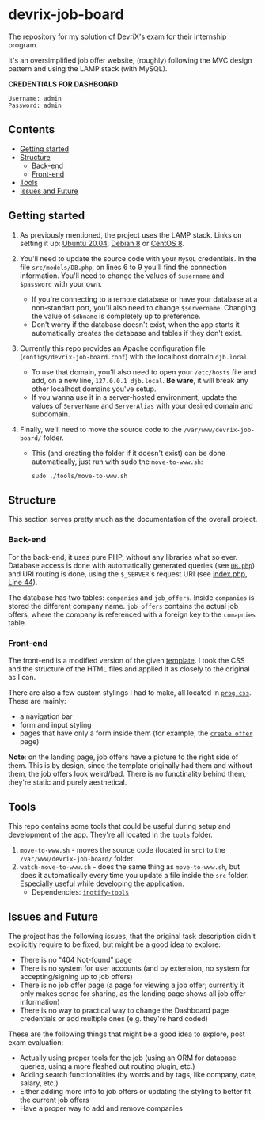 # devrix-job-board

The repository for my solution of DevriX's exam for their internship program.

It's an oversimplified job offer website, (roughly) following the MVC design pattern and using the LAMP stack (with MySQL).

**CREDENTIALS FOR DASHBOARD**
```
Username: admin
Password: admin
```

## Contents
- [Getting started](#Getting%20started)
- [Structure](#Structure)
  - [Back-end](#Back-end)
  - [Front-end](#Front-end)
- [Tools](#Tools)
- [Issues and Future](#Issues%20and%20Future)

## Getting started

1. As previously mentioned, the project uses the LAMP stack. Links on setting it up: [Ubuntu 20.04](https://www.digitalocean.com/community/tutorials/how-to-install-linux-apache-mysql-php-lamp-stack-on-ubuntu-20-04), [Debian 8](https://www.digitalocean.com/community/tutorials/how-to-install-linux-apache-mysql-php-lamp-stack-on-debian-8) or [CentOS 8](https://www.digitalocean.com/community/tutorials/how-to-install-linux-apache-mariadb-php-lamp-stack-on-centos-8).

2. You'll need to update the source code with your `MySQL` credentials. In the file `src/models/DB.php`, on lines 6 to 9 you'll find the connection information. You'll need to change the values of `$username` and `$password` with your own.
   - If you're connecting to a remote database or have your database at a non-standart port, you'll also need to change `$servername`. Changing the value of `$dbname` is completely up to preference.
   - Don't worry if the database doesn't exist, when the app starts it automatically creates the database and tables if they don't exist.

3. Currently this repo provides an Apache configuration file (`configs/devrix-job-board.conf`) with the localhost domain `djb.local`.
   - To use that domain, you'll also need to open your `/etc/hosts` file and add, on a new line, `127.0.0.1	djb.local`. **Be ware**, it will break any other localhost domains you've setup.
   - If you wanna use it in a server-hosted environment, update the values of `ServerName` and `ServerAlias` with your desired domain and subdomain.

4. Finally, we'll need to move the source code to the `/var/www/devrix-job-board/` folder.
   - This (and creating the folder if it doesn't exist) can be done automatically, just run with sudo the `move-to-www.sh`:
     ```
     sudo ./tools/move-to-www.sh
     ```

## Structure

This section serves pretty much as the documentation of the overall project.

### Back-end

For the back-end, it uses pure PHP, without any libraries what so ever. Database access is done with automatically generated queries (see [`DB.php`](https://github.com/Syndamia/devrix-job-board/blob/main/src/models/DB.php)) and URI routing is done, using the `$_SERVER`'s request URI (see [index.php, Line 44](https://github.com/Syndamia/devrix-job-board/blob/67bc860ea4b3db5033a42038ab86d0df955c9295/src/index.php#L44)).

The database has two tables: `companies` and `job_offers`. Inside `companies` is stored the different company name. `job_offers` contains the actual job offers, where the company is referenced with a foreign key to the `comapnies` table.

### Front-end

The front-end is a modified version of the given [template](https://github.com/xavortm/html-template-jobs). I took the CSS and the structure of the HTML files and applied it as closely to the original as I can.

There are also a few custom stylings I had to make, all located in [`prog.css`](https://github.com/Syndamia/devrix-job-board/blob/main/src/css/prog.css). These are mainly:
- a navigation bar
- form and input styling
- pages that have only a form inside them (for example, the [`create offer`](https://github.com/Syndamia/devrix-job-board/blob/main/src/views/create-offer.php) page)

**Note**: on the landing page, job offers have a picture to the right side of them. This is by design, since the template originally had them and without them, the job offers look weird/bad. There is no functinality behind them, they're static and purely aesthetical.

## Tools

This repo contains some tools that could be useful during setup and development of the app. They're all located in the `tools` folder.

1. `move-to-www.sh` - moves the source code (located in `src`) to the `/var/www/devrix-job-board/` folder
2. `watch-move-to-www.sh` - does the same thing as `move-to-www.sh`, but does it automatically every time you update a file inside the `src` folder. Especially useful while developing the application.
   - Dependencies: [`inotify-tools`](https://pkgs.org/download/inotify-tools)

## Issues and Future

The project has the following issues, that the original task description didn't explicitly require to be fixed, but might be a good idea to explore:
- There is no "404 Not-found" page
- There is no system for user accounts (and by extension, no system for accepting/signing up to job offers)
- There is no job offer page (a page for viewing a job offer; currently it only makes sense for sharing, as the landing page shows all job offer information)
- There is no way to practical way to change the Dashboard page credentials or add multiple ones (e.g. they're hard coded)

These are the following things that might be a good idea to explore, post exam evaluation:
- Actually using proper tools for the job (using an ORM for database queries, using a more fleshed out routing plugin, etc.)
- Adding search functionalities (by words and by tags, like company, date, salary, etc.)
- Either adding more info to job offers or updating the styling to better fit the current job offers
- Have a proper way to add and remove companies
